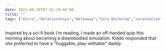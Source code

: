 ---date: 2023-08-20T07:42:19-04:00title: ""tags: ["micro","Relationships","Walkaway","Cory Doctorow","incarnation","physicality"]---Inspired by a sci-fi book I'm reading, I made an off-handed quip this morning about becoming a disembodied simulation. Kiddo responded that she preferred to have a "huggable, play-withable" daddy.